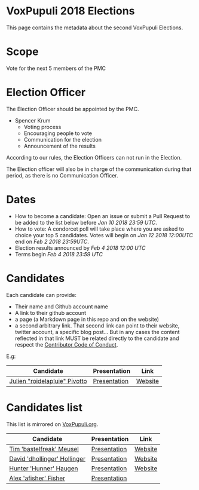 # VoxPupuli 2018 Elections

This page contains the metadata about the second VoxPupuli Elections.

# Scope

Vote for the next 5 members of the PMC

# Election Officer

The Election Officer should be appointed by the PMC.

* Spencer Krum
  * Voting process
  * Encouraging people to vote
  * Communication for the election
  * Announcement of the results

According to our rules, the Election Officers can not run in the Election.

The Election officer will also be in charge of the communication during that
period, as there is no Communication Officer.

# Dates

* How to become a candidate: Open an issue or submit a Pull Request to be added
  to the list below before *Jan 10 2018 23:59 UTC*.
* How to vote: A condorcet poll will take place where you are asked to choice your
  top 5 candidates. Votes will begin on *Jan 12 2018 12:00UTC* end on
  *Feb 2 2018 23:59UTC*.
* Election results announced by *Feb 4 2018 12:00 UTC*
* Terms begin *Feb 4 2018 23:59 UTC*

# Candidates

Each candidate can provide:

- Their name and Github account name
- A link to their github account
- a page (a Markdown page in this repo and on the website)
- a second arbitrary link. That second link can point to their website, twitter
  account, a specific blog post... But in any cases the content
  reflected in that link MUST be related directly to the candidate and respect
  the [Contributor Code of Conduct](https://voxpupuli.org/coc/).

E.g:

| Candidate                           | Presentation       | Link          |
| ----------------------------------- | ------------------ | ------------- |
| [Julien "roidelapluie" Pivotto][rg] | [Presentation][rp] | [Website][rl] |


[rg]:https://github.com/roidelapluie
[rp]:2016-01/roidelapluie.md
[rl]:https://roidelapluie.be

# Candidates list

This list is mirrored on [VoxPupuli.org](https://voxpupuli.org/elections).

| Candidate                    | Presentation       | Link          |
| ---------------------------- | ------------------ | ------------- |
| [Tim 'bastelfreak' Meusel][tc] | [Presentation][tp] | [Website][wl] |
| [David 'dhollinger' Hollinger][dc] | [Presentation][dp] | [Website][dl] |
| [Hunter 'Hunner' Haugen][hh] | [Presentation][hp] | [Website][hl] |
| [Alex 'afisher' Fisher][af] | [Presentation][afp] | |

[tc]:https://github.com/bastelfreak
[tp]:2018-01/bastelfreak.md
[wl]:https://blog.bastelfreak.de
[dc]:https://github.com/dhollinger
[dp]:2018-01/dhollinger.md
[dl]:https://www.moduletux.com
[hh]:https://github.com/hunner
[hp]:2018-01/hunner.md
[hl]:http://haugens.org
[af]:https://github.com/alexjfisher
[afp]:2018-01/afisher.md
